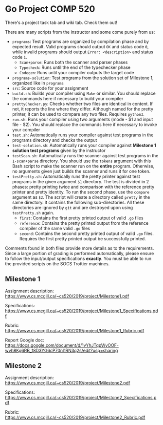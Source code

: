 # Go Project COMP 520
There's a project task tab and wiki tab. Check them out!

There are many scripts from the instructor and some come purely from us:

* `programs`: Test programs are organized by compilation phase and by expected result. Valid programs should output `OK` and status code `0`, while invalid programs should output `Error: <description>` and status code `1`.
  * `Scan+parse`: Runs both the scanner and parser phases
  * `Typecheck`: Runs until the end of the typechecker phase
  * `Codegen`: Runs until your compiler outputs the target code
* `programs-solution`: Test programs from the solution set of Milestone 1, organized like in `programs`
* `src`: Source code for your assignment
* `build.sh`: Builds your compiler using `Make` or similar. You should replace the commands here if necessary to build your compiler
* `prettyChecker.py`: Checks whether two files are identical in content. If not, it reports the line where they differ. Although named for the pretty printer, it can be used to compare any two files. Requires `python3`.
* `run.sh`: Runs your compiler using two arguments (mode - $1 and input file - $2). You should replace the commands here if necessary to invoke your compiler
* `test.sh`: Automatically runs your compiler against test programs in the programs directory and checks the output
* `test-solution.sh`: Automatically runs your compiler against **Milestone 1 solution test programs** given by the instructor
* `testScan.sh`: Automatically runs the scanner against test programs in the `1-scan+parse` directory. You should use the `tokens` argument with this Bash script to make the scanner run on the **entire** program. Otherwise, no arguments given just builds the scanner and runs it for one token.
* `testPretty.sh`: Automatically runs the pretty printer against test programs in the given argument `$1` directory. The test is divided in 2 phases: pretty printing twice and comparison with the reference pretty printer and pretty identity. To run the second phase, use the `compare` argument as `$2`. The script will create a directory called `pretty` in the same directory. It contains the following sub-directories. All these directories are ignored by `git` and are destroyed upon using `testPretty.sh` again.
  * `first`: Contains the first pretty printed output of valid `.go` files
  * `reference`: Contains the pretty printed output from the reference compiler of the same valid `.go` files
  * `second`: Contains the second pretty printed output of valid `.go` files. Requires the first pretty printed output be successfully printed.

Comments found in both files provide more details as to the requirements. Since a large portion of grading is performed automatically, please ensure to follow the input/output specifications **exactly**. You must be able to run the provided scripts on the SOCS Trottier machines.

## Milestone 1
Assignment description: https://www.cs.mcgill.ca/~cs520/2019/project/Milestone1.pdf

Specifications: https://www.cs.mcgill.ca/~cs520/2019/project/Milestone1_Specifications.pdf

Rubric: https://www.cs.mcgill.ca/~cs520/2019/project/Milestone1_Rubric.pdf

Report Google doc: https://docs.google.com/document/d/1vYhJTqpWyOOF-wvh8Kg6RB_f8D3YG6cP70nl1RN3q2s/edit?usp=sharing

## Milestone 2
Assignment description: https://www.cs.mcgill.ca/~cs520/2019/project/Milestone2.pdf

Specifications: https://www.cs.mcgill.ca/~cs520/2019/project/Milestone2_Specifications.pdf

Rubric: https://www.cs.mcgill.ca/~cs520/2019/project/Milestone2_Rubric.pdf
